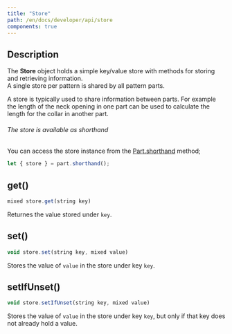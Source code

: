```yaml
---
title: "Store"
path: /en/docs/developer/api/store
components: true
---
```


## Description

The **Store** object holds a simple key/value store with 
methods for storing and retrieving information.  
A single store per pattern is shared by all pattern parts.

A store is typically used to share information between parts. For example
the length of the neck opening in one part can be used to calculate the 
length for the collar in another part.

<Tip>

###### The store is available as shorthand

You can access the store instance from the [Part.shorthand](./part#shorthand) method;

```js
let { store } = part.shorthand();
```

</Tip>

## get()

```js
mixed store.get(string key)
```

Returnes the value stored under `key`.

## set()

```js
void store.set(string key, mixed value)
```

Stores the value of `value` in the store under key `key`.

## setIfUnset()

```js
void store.setIfUnset(string key, mixed value)
```

Stores the value of `value` in the store under key `key`,
but only if that key does not already hold a value.
